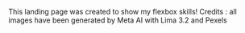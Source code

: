 This landing page was created to show my flexbox skills!
Credits :
all images have been generated by Meta AI with Lima 3.2 and Pexels
